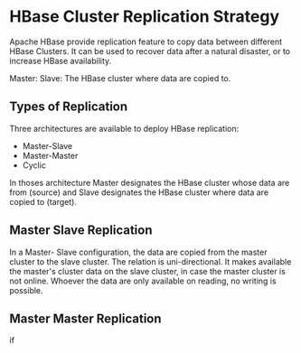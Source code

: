 # HBase Cluster Replication Strategy

Apache HBase provide replication feature to copy data between different HBase
Clusters. It can be used to recover data after a natural disaster, or to increase HBase availability.

Master:
Slave: The HBase cluster where data are copied to.

## Types of Replication

Three architectures are available to deploy HBase replication:
- Master-Slave
- Master-Master
- Cyclic

In thoses architecture Master designates the HBase cluster whose data are from (source) and
Slave designates the HBase cluster where data are copied to (target).

## Master Slave Replication

In a Master- Slave configuration, the data are copied from the master cluster to the slave cluster.
The relation is uni-directional.
It makes available the master's cluster data on the slave cluster, in case the master cluster is not online.
Whoever the data are only available on reading, no writing is possible.

## Master Master Replication
if
